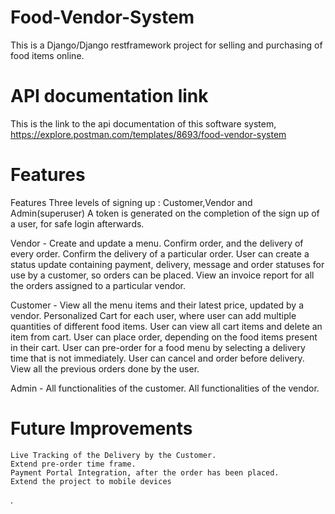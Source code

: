 # Food-Vendor-System
This is a Django/Django restframework  project for selling and purchasing of food items online.

# API documentation link
This is the link to the api documentation of this software system, https://explore.postman.com/templates/8693/food-vendor-system

# Features
Features
    Three levels of signing up : Customer,Vendor and Admin(superuser)
    A token is generated on the completion of the sign up of a user, for safe login afterwards.

Vendor -
    Create and update a menu.
    Confirm order, and the delivery of every order.
    Confirm the delivery of a particular order.
    User can create a status update containing payment, delivery, message and order statuses for use by a customer, so orders can be placed.
    View an invoice report for all the orders assigned to a particular vendor.

Customer -
    View all the menu items and their latest price, updated by a vendor.
    Personalized Cart for each user, where user can add multiple quantities of different food items.
    User can view all cart items and delete an item from cart.
    User can place order, depending on the food items present in their cart.
    User can pre-order for a  food menu by selecting a delivery time that is not immediately.
    User can cancel and order before delivery.
    View all the previous orders done by the user.

Admin -
    All functionalities of the customer.
    All functionalities of the vendor.

# Future Improvements
    Live Tracking of the Delivery by the Customer.
    Extend pre-order time frame.
    Payment Portal Integration, after the order has been placed.
    Extend the project to mobile devices



.

